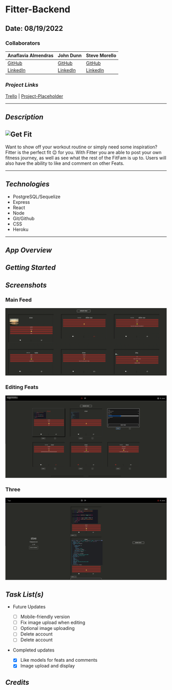 # Fitter-Backend

## Date: 08/19/2022

### Collaborators

| Anaflavia Almendras                                 | John Dunn                                                 | Steve Morello                                            |
| --------------------------------------------------- | --------------------------------------------------------- | -------------------------------------------------------- |
| [GitHub](https://github.com/A-Almendras)            | [GitHub](https://github.com/d00m-star)                    | [GitHub](https://github.com/scubastove4)                 |
| [LinkedIn](https://www.linkedin.com/in/aalmendras/) | [LinkedIn](https://www.linkedin.com/in/john-michael-dunn) | [LinkedIn](https://www.linkedin.com/in/stephen-morello/) |

### **_Project Links_**

[Trello](https://trello.com/invite/b/Tii64Mux/b676ef2972e7b8260c972527c064d530/project-3-fitter-app) | [Project-Placeholder]()

---

## **_Description_**

## ![Get Fit](https://external-content.duckduckgo.com/iu/?u=https%3A%2F%2Fwww.99inspiration.com%2Fwp-content%2Fuploads%2F2016%2F07%2FFunny-Animated-Gifs-of-Totoro-Making-Fitness-6.gif&f=1&nofb=1)

Want to show off your workout routine or simply need some inspiration? Fitter is the perfect fit 😉 for you. With Fitter you are able to post your own fitness journey, as well as see what the rest of the FitFam is up to. Users will also have the ability to like and comment on other Feats.

---

## **_Technologies_**

- PostgreSQL/Sequelize
- Express
- React
- Node
- Git/Github
- CSS
- Heroku

---

## **_App Overview_**

## **_Getting Started_**

## **_Screenshots_**

### Main Feed

![Main Feed](images/main_feed.png)

### Editing Feats

![Edit Feat](images/edit_on_feed.png)

### Three

![User Profile](images/user_profile.png)

## **_Task List(s)_**

- Future Updates

  - [ ] Mobile-friendly version
  - [ ] Fix image upload when editing
  - [ ] Optional image uploading
  - [ ] Delete account
  - [ ] Delete account

- Completed updates

  - [x] Like models for feats and comments
  - [x] Image upload and display

## **_Credits_**
